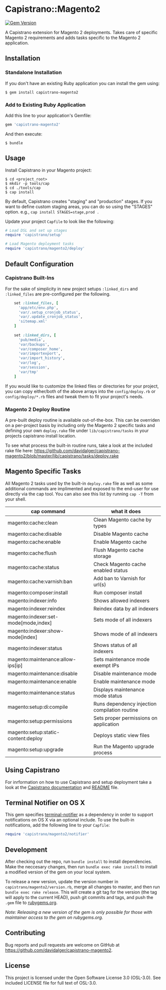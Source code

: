 # Capistrano::Magento2

[![Gem Version](https://badge.fury.io/rb/capistrano-magento2.svg)](https://badge.fury.io/rb/capistrano-magento2)

A Capistrano extension for Magento 2 deployments. Takes care of specific Magento 2 requirements and adds tasks specific to the Magento 2 application.

## Installation

### Standalone Installation

If you don't have an existing Ruby application you can install the gem using:

    $ gem install capistrano-magento2

### Add to Existing Ruby Application

Add this line to your application's Gemfile:

```ruby
gem 'capistrano-magento2'
```

And then execute:

    $ bundle

## Usage

Install Capistrano in your Magento project:

```shell
$ cd <project_root>
$ mkdir -p tools/cap
$ cd ./tools/cap
$ cap install
```

By default, Capistrano creates "staging" and "production" stages. If you want to define custom staging areas, you can do so using the "STAGES" option. e.g., `cap install STAGES=stage,prod .`

Update your project `Capfile` to look like the following:

```ruby
# Load DSL and set up stages
require 'capistrano/setup'

# Load Magento deployment tasks
require 'capistrano/magento2/deploy'
```

## Default Configuration

### Capistrano Built-Ins

For the sake of simplicity in new project setups `:linked_dirs` and `:linked_files` are pre-configured per the following.

```ruby
    set :linked_files, [
      'app/etc/env.php',
      'var/.setup_cronjob_status',
      'var/.update_cronjob_status',
      'sitemap.xml'
    ]
    
    set :linked_dirs, [
      'pub/media', 
      'var/backups', 
      'var/composer_home', 
      'var/importexport', 
      'var/import_history', 
      'var/log',
      'var/session', 
      'var/tmp'
    ]
```

If you would like to customize the linked files or directories for your project, you can copy either/both of the above arrays into the `config/deploy.rb` or `config/deploy/*.rb` files and tweak them to fit your project's needs.

### Magento 2 Deploy Routine

A pre-built deploy routine is available out-of-the-box. This can be overriden on a per-project basis by including only the Magento 2 specific tasks and defining your own `deploy.rake` file under `lib/capistrano/tasks` in your projects capistrano install location.

To see what process the built-in routine runs, take a look at the included rake file here: https://github.com/davidalger/capistrano-magento2/blob/master/lib/capistrano/tasks/deploy.rake

## Magento Specific Tasks

All Magento 2 tasks used by the built-in `deploy.rake` file as well as some additional commands are implimented and exposed to the end-user for use directly via the cap tool. You can also see this list by running `cap -T` from your shell.

| cap command                           | what it does                                       |
| ------------------------------------- | -------------------------------------------------- |
| magento:cache:clean                   | Clean Magento cache by types                       |
| magento:cache:disable                 | Disable Magento cache                              |
| magento:cache:enable                  | Enable Magento cache                               |
| magento:cache:flush                   | Flush Magento cache storage                        |
| magento:cache:status                  | Check Magento cache enabled status                 |
| magento:cache:varnish:ban             | Add ban to Varnish for url(s)                      |
| magento:composer:install              | Run composer install                               |
| magento:indexer:info                  | Shows allowed indexers                             |
| magento:indexer:reindex               | Reindex data by all indexers                       |
| magento:indexer:set-mode[mode,index]  | Sets mode of all indexers                          |
| magento:indexer:show-mode[index]      | Shows mode of all indexers                         |
| magento:indexer:status                | Shows status of all indexers                       |
| magento:maintenance:allow-ips[ip]     | Sets maintenance mode exempt IPs                   |
| magento:maintenance:disable           | Disable maintenance mode                           |
| magento:maintenance:enable            | Enable maintenance mode                            |
| magento:maintenance:status            | Displays maintenance mode status                   |
| magento:setup:di:compile              | Runs dependency injection compilation routine      |
| magento:setup:permissions             | Sets proper permissions on application             |
| magento:setup:static-content:deploy   | Deploys static view files                          |
| magento:setup:upgrade                 | Run the Magento upgrade process                    |

## Using Capistrano

For inrformation on how to use Capistrano and setup deployment take a look at the [Capistrano documentation](http://capistranorb.com) and [README](https://github.com/capistrano/capistrano/blob/master/README.md) file.

## Terminal Notifier on OS X
This gem specifies [terminal-notifier](https://rubygems.org/gems/terminal-notifier) as a dependency in order to support notifications on OS X via an optional include. To use the built-in notifications, add the following line to your `Capfile`:

```ruby
require 'capistrano/magento2/notifier'
```

## Development

After checking out the repo, run `bundle install` to install dependencies. Make the neccesary changes, then run `bundle exec rake install` to install a modified version of the gem on your local system.

To release a new version, update the version number in `capistrano/magento2/version.rb`, merge all changes to master, and then run `bundle exec rake release`. This will create a git tag for the version (the tag will apply to the current HEAD), push git commits and tags, and push the `.gem` file to [rubygems.org](https://rubygems.org).

_Note: Releasing a new version of the gem is only possible for those with maintainer access to the gem on rubygems.org._

## Contributing

Bug reports and pull requests are welcome on GitHub at https://github.com/davidalger/capistrano-magento2.

## License

This project is licensed under the Open Software License 3.0 (OSL-3.0). See included LICENSE file for full text of OSL-3.0.
